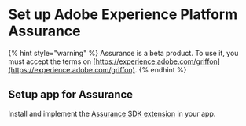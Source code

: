 # Set up Adobe Experience Platform Assurance

{% hint style="warning" %}
Assurance is a beta product. To use it, you must accept the terms on [https://experience.adobe.com/griffon](https://experience.adobe.com/griffon).
{% endhint %}

## Setup app for Assurance

Install and implement the [Assurance SDK extension](../../foundation-extensions/adobe-experience-platform-assurance/) in your app.

